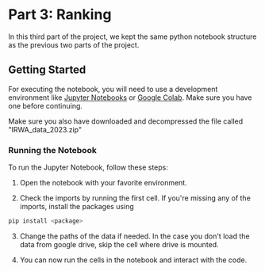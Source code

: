 # Part 3: Ranking

In this third part of the project, we kept the same python notebook structure as the previous two parts of the project.

## Getting Started

For executing the notebook, you will need to use a development environment like [Jupyter Notebooks](https://jupyter.org/) or [Google Colab](https://colab.research.google.com/). Make sure you have one before continuing.

Make sure you also have downloaded and decompressed the file called "IRWA_data_2023.zip"

### Running the Notebook

To run the Jupyter Notebook, follow these steps:

1. Open the notebook with your favorite environment.

2. Check the imports by running the first cell. If you're missing any of the imports, install the packages using
```bash
pip install <package>
```
3. Change the paths of the data if needed. In the case you don't load the data from google drive, skip the cell where drive is mounted.

4. You can now run the cells in the notebook and interact with the code.
